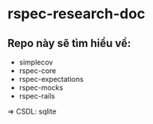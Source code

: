 # rspec-research-doc
## Repo này sẽ tìm hiểu về:
- simplecov
- rspec-core
- rspec-expectations
- rspec-mocks
- rspec-rails

=> CSDL: sqlite
